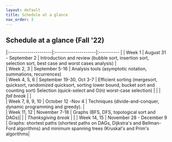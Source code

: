 ```yaml
---
layout: default 
title: Schedule at a glance
nav_order: 3
---
```


## Schedule at a glance (Fall '22)

|:---------------------|:--------------------|:---------- |
| Week 1       |  August 31 - September 2    | Introduction and review (bubble sort, insertion sort, selection sort, best case and worst cases analysis) |                  
| Week 2, 3    |  September 5-16 | Analysis tools (asymptotic notation, summations, recurrences)                 
| Week 4, 5, 6   |  September 19-30, Oct 3-7   | Efficient sorting (mergesort, quicksort, randomized quicksort, sorting lower bound, bucket sort and counting sort) Selection (quick-select and O(n) worst-case selection) |
|  | _fall break_  |                  |              
| Week 7, 8, 9, 10     |  October 12 -Nov 4  | Techniques (divide-and-conquer, dynamic programming and greedy).  |                           
| Week 11, 12  |  November 7-18 | Graphs  (BFS, DFS, topological sort and DAGs)|
|             | _Thanksgiving break_ | | 
| Week 14, 15  |  November 28 - December 9 | Graphs: shortest paths (shortest paths on DAGs, Dijkstra's  and Bellman-Ford algorithms) and minimum spanning trees (Kruskal's and Prim's algorithms|


